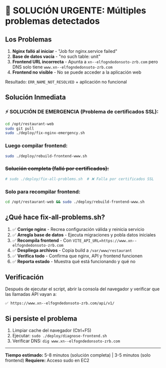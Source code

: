 # 🚨 SOLUCIÓN URGENTE: Múltiples problemas detectados

## Los Problemas
1. **Nginx falló al iniciar** - "Job for nginx.service failed"
2. **Base de datos vacía** - "no such table: unit"
3. **Frontend URL incorrecta** - Apunta a `xn--elfogndedonsoto-zrb.com` pero DNS solo tiene `www.xn--elfogndedonsoto-zrb.com`
4. **Frontend no visible** - No se puede acceder a la aplicación web

Resultado: `ERR_NAME_NOT_RESOLVED` + aplicación no funcional

## Solución Inmediata

### ⚡ SOLUCIÓN DE EMERGENCIA (Problema de certificados SSL):
```bash
cd /opt/restaurant-web
sudo git pull
sudo ./deploy/fix-nginx-emergency.sh
```

### Luego compilar frontend:
```bash
sudo ./deploy/rebuild-frontend-www.sh
```

### ~~Solución completa (falló por certificados):~~
```bash
# sudo ./deploy/fix-all-problems.sh  # ❌ Falla por certificados SSL
```

### Solo para recompilar frontend:
```bash
cd /opt/restaurant-web && sudo ./deploy/rebuild-frontend-www.sh
```

## ¿Qué hace fix-all-problems.sh?
1. ✅ **Corrige nginx** - Recrea configuración válida y reinicia servicio
2. ✅ **Arregla base de datos** - Ejecuta migraciones y pobla datos iniciales
3. ✅ **Recompila frontend** - Con `VITE_API_URL=https://www.xn--elfogndedonsoto-zrb.com`
4. ✅ **Despliega archivos** - Copia build a `/var/www/restaurant`
5. ✅ **Verifica todo** - Confirma que nginx, API y frontend funcionen
6. ✅ **Reporta estado** - Muestra qué está funcionando y qué no

## Verificación
Después de ejecutar el script, abrir la consola del navegador y verificar que las llamadas API vayan a:
```
✅ https://www.xn--elfogndedonsoto-zrb.com/api/v1/
```

## Si persiste el problema
1. Limpiar cache del navegador (Ctrl+F5)
2. Ejecutar: `sudo ./deploy/diagnose-frontend.sh`
3. Verificar DNS: `dig www.xn--elfogndedonsoto-zrb.com`

---
**Tiempo estimado:** 5-8 minutos (solución completa) | 3-5 minutos (solo frontend)
**Requiere:** Acceso sudo en EC2